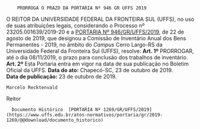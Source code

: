         PRORROGA O PRAZO DA PORTARIA Nº 946 GR UFFS 2019  

 O REITOR DA UNIVERSIDADE FEDERAL DA FRONTEIRA SUL (UFFS), no uso de suas atribuições legais, considerando o Processo nº 23205.001639/2019-20 e a [PORTARIA Nº 946/GR/UFFS/2019](https://www.uffs.edu.br/atos-normativos/portaria/gr/2019-0946), de 22 de agosto de 2019, que designou a Comissão de Inventário Anual dos Bens Permanentes - 2019, no âmbito do *Campus*  Cerro Largo-RS da Universidade Federal da Fronteira Sul (UFFS), resolve:   **Art. 1º**  PRORROGAR, até o dia 08/11/2019, o prazo para conclusão dos trabalhos de inventário.   **Art. 2º**  Esta Portaria entra em vigor na data de sua publicação no Boletim Oficial da UFFS.        **Data do ato:** Chapecó-SC, 23 de outubro de 2019.   
 **Data de publicação:**  23 de outubro de 2019. 

    Marcelo Recktenvald   
 Reitor 

      Documento Histórico  [PORTARIA Nº 1269/GR/UFFS/2019](https://www.uffs.edu.br/atos-normativos/portaria/gr/2019-1269/@@download/documento_historico)     
      